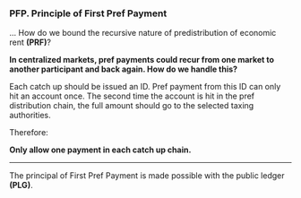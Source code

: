
### PFP. Principle of First Pref Payment

... How do we bound the recursive nature of predistribution of economic rent **(PRF)**?

**In centralized markets, pref payments could recur from one market to another participant and back again.  How do we handle this?**

Each catch up should be issued an ID.  Pref payment from this ID can only hit an account once. The second time the account is hit in the pref distribution chain, the full amount should go to the selected taxing authorities.

Therefore:

**Only allow one payment in each catch up chain.**

----------

The principal of First Pref Payment is made possible with the public ledger **(PLG)**.

<div style='display:none;' markdown="1">
\newpage
